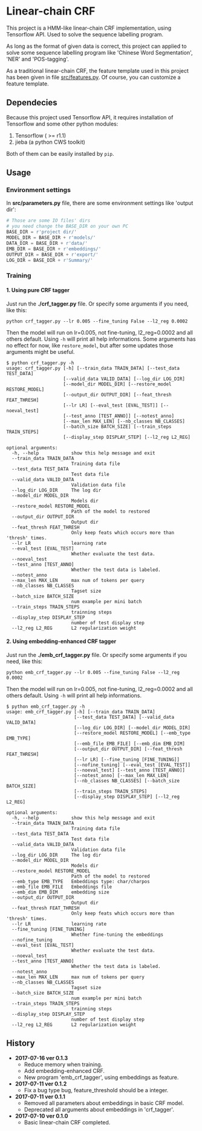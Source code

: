 # Linear-chain CRF

This project is a HMM-like linear-chain CRF implementation, using Tensorflow API. Used to solve the sequence labelling program.

As long as the format of given data is correct, this project can applied to solve some sequence labelling program like 'Chinese Word Segmentation', 'NER' and 'POS-tagging'.

As a traditional linear-chain CRF, the feature template used in this project has been given in file [src/features.py](./src./features.py). Of course, you can customize a feature template.

## Dependecies

Because this project used Tensorflow API, it requires installation of Tensorflow and some other python modules:

1. Tensorflow ( >= r1.1)
2. jieba (a python CWS toolkit)

Both of them can be easily installed by `pip`.

## Usage

### Environment settings

In **src/parameters.py** file, there are some environment settings like 'output dir':

```python
# Those are some IO files' dirs
# you need change the BASE_DIR on your own PC
BASE_DIR = r'project dir/'
MODEL_DIR = BASE_DIR + r'models/'
DATA_DIR = BASE_DIR + r'data/'
EMB_DIR = BASE_DIR + r'embeddings/'
OUTPUT_DIR = BASE_DIR + r'export/'
LOG_DIR = BASE_DIR + r'Summary/'
```

### Training 

#### 1. Using pure CRF tagger

Just run the **./crf_tagger.py** file. Or specify some arguments if you need, like this:

```
python crf_tagger.py --lr 0.005 --fine_tuning False --l2_reg 0.0002
```

Then the model will run on lr=0.005, not fine-tuning, l2_reg=0.0002 and all others default. Using `-h` will print all help informations. Some arguments has no effect for now, like `restore_model`, but after some updates those arguments might be useful.

```
$ python crf_tagger.py -h
usage: crf_tagger.py [-h] [--train_data TRAIN_DATA] [--test_data TEST_DATA]
                     [--valid_data VALID_DATA] [--log_dir LOG_DIR]
                     [--model_dir MODEL_DIR] [--restore_model RESTORE_MODEL]
                     [--output_dir OUTPUT_DIR] [--feat_thresh FEAT_THRESH]
                     [--lr LR] [--eval_test [EVAL_TEST]] [--noeval_test]
                     [--test_anno [TEST_ANNO]] [--notest_anno]
                     [--max_len MAX_LEN] [--nb_classes NB_CLASSES]
                     [--batch_size BATCH_SIZE] [--train_steps TRAIN_STEPS]
                     [--display_step DISPLAY_STEP] [--l2_reg L2_REG]

optional arguments:
  -h, --help            show this help message and exit
  --train_data TRAIN_DATA
                        Training data file
  --test_data TEST_DATA
                        Test data file
  --valid_data VALID_DATA
                        Validation data file
  --log_dir LOG_DIR     The log dir
  --model_dir MODEL_DIR
                        Models dir
  --restore_model RESTORE_MODEL
                        Path of the model to restored
  --output_dir OUTPUT_DIR
                        Output dir
  --feat_thresh FEAT_THRESH
                        Only keep feats which occurs more than 'thresh' times.
  --lr LR               learning rate
  --eval_test [EVAL_TEST]
                        Whether evaluate the test data.
  --noeval_test
  --test_anno [TEST_ANNO]
                        Whether the test data is labeled.
  --notest_anno
  --max_len MAX_LEN     max num of tokens per query
  --nb_classes NB_CLASSES
                        Tagset size
  --batch_size BATCH_SIZE
                        num example per mini batch
  --train_steps TRAIN_STEPS
                        trainning steps
  --display_step DISPLAY_STEP
                        number of test display step
  --l2_reg L2_REG       L2 regularization weight
```

#### 2. Using embedding-enhanced CRF tagger

Just run the **./emb_crf_tagger.py** file. Or specify some arguments if you need, like this:

```
python emb_crf_tagger.py --lr 0.005 --fine_tuning False --l2_reg 0.0002
```

Then the model will run on lr=0.005, not fine-tuning, l2_reg=0.0002 and all others default. Using `-h` will print all help informations.

```
$ python emb_crf_tagger.py -h
usage: emb_crf_tagger.py [-h] [--train_data TRAIN_DATA]
                         [--test_data TEST_DATA] [--valid_data VALID_DATA]
                         [--log_dir LOG_DIR] [--model_dir MODEL_DIR]
                         [--restore_model RESTORE_MODEL] [--emb_type EMB_TYPE]
                         [--emb_file EMB_FILE] [--emb_dim EMB_DIM]
                         [--output_dir OUTPUT_DIR] [--feat_thresh FEAT_THRESH]
                         [--lr LR] [--fine_tuning [FINE_TUNING]]
                         [--nofine_tuning] [--eval_test [EVAL_TEST]]
                         [--noeval_test] [--test_anno [TEST_ANNO]]
                         [--notest_anno] [--max_len MAX_LEN]
                         [--nb_classes NB_CLASSES] [--batch_size BATCH_SIZE]
                         [--train_steps TRAIN_STEPS]
                         [--display_step DISPLAY_STEP] [--l2_reg L2_REG]

optional arguments:
  -h, --help            show this help message and exit
  --train_data TRAIN_DATA
                        Training data file
  --test_data TEST_DATA
                        Test data file
  --valid_data VALID_DATA
                        Validation data file
  --log_dir LOG_DIR     The log dir
  --model_dir MODEL_DIR
                        Models dir
  --restore_model RESTORE_MODEL
                        Path of the model to restored
  --emb_type EMB_TYPE   Embeddings type: char/charpos
  --emb_file EMB_FILE   Embeddings file
  --emb_dim EMB_DIM     embedding size
  --output_dir OUTPUT_DIR
                        Output dir
  --feat_thresh FEAT_THRESH
                        Only keep feats which occurs more than 'thresh' times.
  --lr LR               learning rate
  --fine_tuning [FINE_TUNING]
                        Whether fine-tuning the embeddings
  --nofine_tuning
  --eval_test [EVAL_TEST]
                        Whether evaluate the test data.
  --noeval_test
  --test_anno [TEST_ANNO]
                        Whether the test data is labeled.
  --notest_anno
  --max_len MAX_LEN     max num of tokens per query
  --nb_classes NB_CLASSES
                        Tagset size
  --batch_size BATCH_SIZE
                        num example per mini batch
  --train_steps TRAIN_STEPS
                        trainning steps
  --display_step DISPLAY_STEP
                        number of test display step
  --l2_reg L2_REG       L2 regularization weight
```



## History

- **2017-07-16 ver 0.1.3**
  - Reduce memory when training.
  - Add embedding-enhanced CRF.
  - New program 'emb\_crf\_tagger', using embeddings as feature.
- **2017-07-11 ver 0.1.2**
  - Fix a bug type bug, feature_threshold should be a integer.
- **2017-07-11 ver 0.1.1**
  - Removed all parameters about embeddings in basic CRF model.
  - Deprecated all arguments about embeddings in 'crf_tagger'.
- **2017-07-10 ver 0.1.0**
  - Basic linear-chain CRF completed.